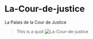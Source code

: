 # La-Cour-de-justice
La Palais de la Cour de Justice

> This is a quot
![La-Cour-de-justice](./main/Palais_de_la_Cour_de_Justice_CJEU_July_2021_forecourt.jpg)

